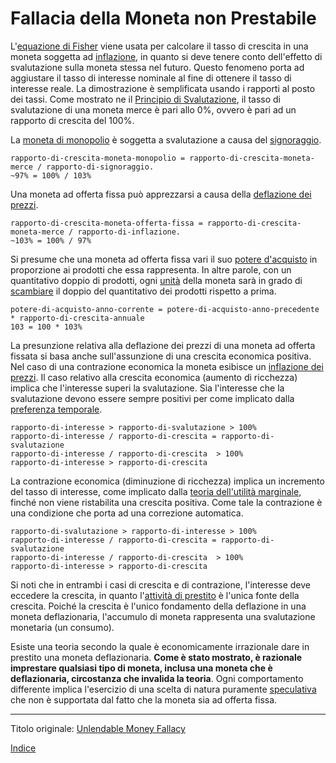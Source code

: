 # Fallacia della Moneta non Prestabile



L'[equazione di Fisher](https://en.wikipedia.org/wiki/Fisher_equation) viene usata per calcolare il tasso di crescita in una moneta soggetta ad [inflazione](https://en.wikipedia.org/wiki/Monetary_inflation), in quanto si deve tenere conto dell'effetto di svalutazione sulla moneta stessa nel futuro. Questo fenomeno porta ad aggiustare il tasso di interesse nominale al fine di ottenere il tasso di interesse reale. La dimostrazione è semplificata usando i rapporti al posto dei tassi. Come mostrato ne il [Principio di Svalutazione](ch011-depreciation-principle.md), il tasso di svalutazione di una moneta merce è pari allo 0%, ovvero è pari ad un rapporto di crescita del 100%.

La [moneta di monopolio](ch005-money-taxonomy.md) è soggetta a svalutazione a causa del [signoraggio](https://it.wikipedia.org/wiki/Signoraggio).

```
rapporto-di-crescita-moneta-monopolio = rapporto-di-crescita-moneta-merce / rapporto-di-signoraggio.
~97% = 100% / 103%
```

Una moneta ad offerta fissa può apprezzarsi a causa della [deflazione dei prezzi](https://en.wikipedia.org/wiki/Deflation).

```rapporto-di-crescita-moneta-monopolio = rapporto-di-crescita-moneta-merce / rapporto-di-signoraggio.
rapporto-di-crescita-moneta-offerta-fissa = rapporto-di-crescita-moneta-merce / rapporto-di-inflazione.
~103% = 100% / 97%
```

Si presume che una moneta ad offerta fissa vari il suo [potere d'acquisto](ch013-inflation-principle.md) in proporzione ai prodotti che essa rappresenta. In altre parole, con un quantitativo doppio di prodotti, ogni [unità](ch101-glossary.md#unità) della moneta sarà in grado di [scambiare](ch101-glossary.md#scambio) il doppio del quantitativo dei prodotti rispetto a prima.

```
potere-di-acquisto-anno-corrente = potere-di-acquisto-anno-precedente * rapporto-di-crescita-annuale
103 = 100 * 103%
```

La presunzione relativa alla deflazione dei prezzi di una moneta ad offerta fissata si basa anche sull'assunzione di una crescita economica positiva. Nel caso di una contrazione economica la moneta esibisce un [inflazione dei prezzi](https://en.wikipedia.org/wiki/Inflation). Il caso relativo alla crescita economica (aumento di ricchezza) implica che l'interesse superi la svalutazione. Sia l'interesse che la svalutazione devono essere sempre positivi per come implicato dalla [preferenza temporale](ch085-time-preference-fallacy.md).

```
rapporto-di-interesse > rapporto-di-svalutazione > 100%
rapporto-di-interesse / rapporto-di-crescita = rapporto-di-svalutazione
rapporto-di-interesse / rapporto-di-crescita  > 100%
rapporto-di-interesse > rapporto-di-crescita
```

La contrazione economica (diminuzione di ricchezza) implica un incremento del tasso di interesse, come implicato dalla [teoria dell'utilità marginale](https://en.wikipedia.org/wiki/Marginal_utility), finché non viene ristabilita una crescita positiva. Come tale la contrazione è una condizione che porta ad una correzione automatica.

```
rapporto-di-svalutazione > rapporto-di-interesse > 100%
rapporto-di-interesse / rapporto-di-crescita = rapporto-di-svalutazione
rapporto-di-interesse / rapporto-di-crescita  > 100%
rapporto-di-interesse > rapporto-di-crescita
```

Si noti che in entrambi i casi di crescita e di contrazione, l'interesse deve eccedere la crescita, in quanto l'[attività di prestito](ch101-glossary.md#dare-in-prestito---investire) è l'unica fonte della crescita. Poiché la crescita è l'unico fondamento della deflazione in una moneta deflazionaria, l'accumulo di moneta rappresenta una svalutazione monetaria (un consumo).

Esiste una teoria secondo la quale è economicamente irrazionale dare in prestito una moneta deflazionaria. **Come è stato mostrato, è razionale imprestare qualsiasi tipo di moneta, inclusa una moneta che è deflazionaria, circostanza che invalida la teoria**. Ogni comportamento differente implica l'esercizio di una scelta di natura puramente [speculativa](ch092-speculative-consumption.md) che non è supportata dal fatto che la moneta sia ad offerta fissa.

---

Titolo originale: [Unlendable Money Fallacy](https://github.com/libbitcoin/libbitcoin-system/wiki/Unlendable-Money-Fallacy)

[Indice](/README.md)


